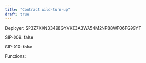 ```yaml
---
title: "Contract wild-turn-up"
draft: true
---
```

Deployer: SP3Z7XXN33498GYVKZ3A3WA54M2NP88WF06FG99YT

SIP-009: false

SIP-010: false

Functions:

